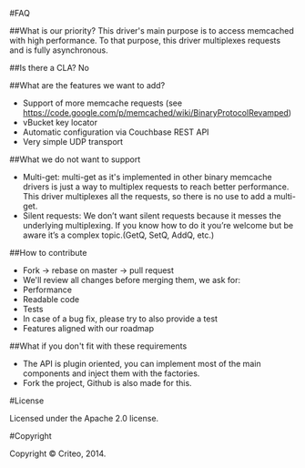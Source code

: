 #FAQ

##What is our priority?
This driver's main purpose is to access memcached with high performance.
To that purpose, this driver multiplexes requests and is fully asynchronous.

##Is there a CLA?
No

##What are the features we want to add?
* Support of more memcache requests (see https://code.google.com/p/memcached/wiki/BinaryProtocolRevamped)
* vBucket key locator
* Automatic configuration via Couchbase REST API
* Very simple UDP transport

##What we do not want to support
* Multi-get: multi-get as it's implemented in other binary memcache drivers is just a way to multiplex requests to reach better performance. This driver multiplexes all the requests, so there is no use to add a multi-get.
* Silent requests: We don’t want silent requests because it messes the underlying multiplexing. If you know how to do it you’re welcome but be aware it’s a complex topic.(GetQ, SetQ, AddQ, etc.)

##How to contribute
* Fork -> rebase on master -> pull request
* We'll review all changes before merging them, we ask for:
 * Performance
 * Readable code
 * Tests
 * In case of a bug fix, please try to also provide a test
 * Features aligned with our roadmap

##What if you don't fit with these requirements
* The API is plugin oriented, you can implement most of the main components and inject them with the factories.
* Fork the project, Github is also made for this.

#License

Licensed under the Apache 2.0 license.

#Copyright

Copyright © Criteo, 2014.
